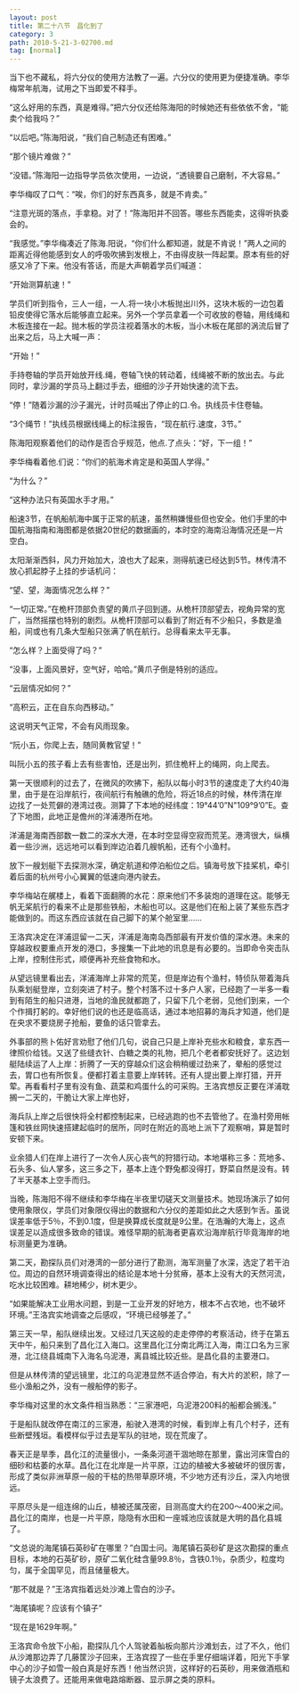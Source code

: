 ```yaml
---
layout: post
title: 第二十八节　昌化到了
category: 3
path: 2010-5-21-3-02700.md
tag: [normal]
---
```


当下也不藏私，将六分仪的使用方法教了一遍。六分仪的使用更为便捷准确。李华梅常年航海，试用之下当即爱不释手。

“这么好用的东西，真是难得。”把六分仪还给陈海阳的时候她还有些依依不舍，“能卖个给我吗？”

“以后吧。”陈海阳说，“我们自己制造还有困难。”

“那个镜片难做？”

“没错。”陈海阳一边指导学员依次使用，一边说，“透镜要自己磨制，不大容易。”

李华梅叹了口气：“唉，你们的好东西真多，就是不肯卖。”

“注意光斑的落点，手拿稳。对了！”陈海阳并不回答。哪些东西能卖，这得听执委会的。

“我感觉。”李华梅凑近了陈海.阳说，“你们什么都知道，就是不肯说！”两人之间的距离近得他能感到女人的呼吸吹拂到发根上，不由得皮肤一阵起栗。原本有些的好感又冷了下来。他没有答话，而是大声朝着学员们喊道：

“开始测算航速！”

学员们听到指令，三人一组，一人.将一块小木板抛出川外，这块木板的一边包着铅皮使得它落水后能够直立起来。另外一个学员拿着一个可收放的卷轴，用线绳和木板连接在一起。抛木板的学员注视着落水的木板，当小木板在尾部的涡流后冒了出来之后，马上大喊一声：

“开始！”

手持卷轴的学员开始放开线.绳，卷轴飞快的转动着，线绳被不断的放出去。与此同时，拿沙漏的学员马上翻过手去，细细的沙子开始快速的流下去。

“停！”随着沙漏的沙子漏光，计时员喊出了停止的口.令。执线员卡住卷轴。

“3个绳节！”执线员根据线绳上的标注报告，“现在航行.速度，3节。”

陈海阳观察着他们的动作是否合乎规范，他点.了点头：“好，下一组！”

李华梅看着他.们说：“你们的航海术肯定是和英国人学得。”

“为什么？”

“这种办法只有英国水手才用。”

船速3节，在帆船航海中属于正常的航速，虽然稍嫌慢些但也安全。他们手里的中国航海指南和海图都是依据20世纪的数据画的，本时空的海南沿海情况还是一片空白。

太阳渐渐西斜，风力开始加大，浪也大了起来，测得航速已经达到5节。林传清不放心抓起脖子上挂的步话机问：

“望、望，海面情况怎么样？”

“一切正常。”在桅杆顶部负责望的黄爪子回到道。从桅杆顶部望去，视角异常的宽广，当然摇摆也特别的剧烈。从桅杆顶部可以看到了附近有不少船只，多数是渔船，间或也有几条大型船只张满了帆在航行。总得看来太平无事。

“怎么样？上面受得了吗？”

“没事，上面风景好，空气好，哈哈。”黄爪子倒是特别的适应。

“云层情况如何？”

“高积云，正在自东向西移动。”

这说明天气正常，不会有风雨现象。

“阮小五，你爬上去，随同黄教官望！”

叫阮小五的孩子看上去有些害怕，还是出列，抓住桅杆上的绳网，向上爬去。

第一天很顺利的过去了，在微风的吹拂下，船队以每小时3节的速度走了大约40海里，由于是在沿岸航行，夜间航行有触礁的危险，将近18点的时候，林传清在岸边找了一处荒僻的港湾过夜。测算了下本地的经纬度：19°44’0”N"109°9’0”E。查了下地图，此地正是儋州的洋浦港所在地。

洋浦是海南西部数一数二的深水大港，在本时空显得空寂而荒芜。港湾很大，纵横着一些沙洲，远远地可以看到岸边泊着几艘帆船，还有个小渔村。

放下一艘划艇下去探测水深，确定航道和停泊船位之后。镇海号放下挂桨机，牵引着后面的杭州号小心翼翼的低速向港内驶去。

李华梅站在艉楼上，看着下面翻腾的水花：原来他们不多装炮的道理在这。能够无帆无桨航行的看来不止是那些铁船，木船也可以。这是他们在船上装了某些东西才能做到的。而这东西应该就在自己脚下的某个舱室里……

王洛宾决定在洋浦逗留一二天，洋浦是海南岛西部最有开发价值的深水港。未来的穿越政权要重点开发的港口，多搜集一下此地的讯息是有必要的。当即命令突击队上岸，控制住形式，顺便再补充些食物和水。

从望远镜里看出去，洋浦海岸上非常的荒芜，但是岸边有个渔村，特侦队带着海兵队乘划艇登岸，立刻突进了村子。整个村落不过十多户人家，已经跑了一半多一看到有陌生的船只进港，当地的渔民就都跑了，只留下几个老弱，见他们到来，一个个作揖打躬的。幸好他们说的也还是临高话，通过本地招募的海兵才知道，他们是在央求不要烧房子抢船，要鱼的话只管拿去。

外事部的熊卜佑好言劝慰了他们几句，说自己只是上岸补充些水和粮食，拿东西一律照价给钱。又送了些缝衣针、白糖之类的礼物，把几个老者都安抚好了。这边划艇陆续运了人上岸：折腾了一天的穿越众们这会稍稍缓过劲来了，晕船的感觉过去，胃口也有所恢复。便都打着主意要上岸转转。还有人提出要上岸打猎，开开荤。再看看村子里有没有鱼、蔬菜和鸡蛋什么的可采购。王洛宾想反正要在洋浦耽搁一二天的，干脆让大家上岸也好，

海兵队上岸之后很快将全村都控制起来，已经逃跑的也不去管他了。在渔村旁用帐篷和铁丝网快速搭建起临时的居所，同时在附近的高地上派下了观察哨，算是暂时安顿下来。

业余猎人们在岸上进行了一次令人灰心丧气的狩猎行动。本地堪称三多：荒地多、石头多、仙人掌多，这三多之下，基本上连个野兔都没得打，野菜自然是没有。转了半天基本上空手而归。

当晚，陈海阳不得不继续和李华梅在半夜里切磋天文测量技术。她现场演示了如何使用象限仪，学员们对象限仪得出的数据和六分仪的差距如此之大感到乍舌。虽说误差率低于5％，不到0.1度，但是换算成长度就是9公里。在浩瀚的大海上，这点误差足以造成很多致命的错误。难怪早期的航海者更喜欢沿海岸航行毕竟海岸的地标测量更为准确。

第二天，勘探队员们对港湾的一部分进行了勘测，海军测量了水深，选定了若干泊位。周边的自然环境调查得出的结论是本地十分贫瘠，基本上没有大的天然河流，吃水比较困难。耕地稀少，树木更少。

“如果能解决工业用水问题，到是一工业开发的好地方，根本不占农地，也不破坏环境。”王洛宾实地调查之后感叹，“环境已经够差了。”

第三天一早，船队继续出发。又经过几天这般的走走停停的考察活动，终于在第五天中午，船只来到了昌化江入海口。这里昌化江分南北两江入海，南江口名为三家港，北江绕县城南下入海名乌泥港，离县城比较近些。是昌化县的主要港口。

但是从林传清的望远镜里，北江的乌泥港显然不适合停泊，有大片的淤积，除了一些小渔船之外，没有一艘船停的影子。

李华梅对这里的水文条件相当熟悉：“三家港吧，乌泥港200料的船都会搁浅。”

于是船队就改停在南江的三家港，船驶入港湾的时候，看到岸上有几个村子，还有些断壁残垣。看模样似乎过去是军队的驻地，现在荒废了。

春天正是旱季，昌化江的流量很小，一条条河道干涸地晾在那里，露出河床雪白的细砂和枯萎的水草。昌化江在北岸是一片平原，江边的植被大多被破坏的很厉害，形成了类似非洲草原一般的干枯的热带草原环境，不少地方还有沙丘，深入内地很远。

平原尽头是一组连绵的山丘，植被还属茂密，目测高度大约在200～400米之间。昌化江的南岸，也是一片平原，隐隐有水田和一座城池应该就是大明的昌化县城了。

“文总说的海尾镇石英砂矿在哪里？”白国士问。海尾镇石英砂矿是这次勘探的重点目标，本地的石英矿砂，原矿二氧化硅含量99.8％，含铁0.1％，杂质少，粒度均匀，属于全国罕见，而且储量极大。

“那不就是？”王洛宾指着远处沙滩上雪白的沙子。

“海尾镇呢？应该有个镇子”

“现在是1629年啊。”

王洛宾命令放下小船，勘探队几个人驾驶着舢板向那片沙滩划去，过了不久，他们从沙滩那边弄了几藤筐沙子回来，王洛宾捏了一些在手里仔细端详着，阳光下手掌中心的沙子如雪一般白真是好东西！他当然识货，这样好的石英砂，用来做酒瓶和镜子太浪费了。还能用来做电路熔断器、显示屏之类的原料。